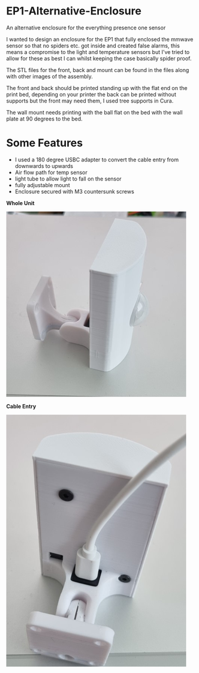 # EP1-Alternative-Enclosure
An alternative enclosure for the everything presence one sensor

I wanted to design an enclosure for the EP1 that fully enclosed the mmwave sensor so that no spiders etc. got inside and created false alarms, this means a compromise to the light and temperature sensors but I've tried to allow for these as best I can whilst keeping the case basically spider proof.

The STL files for the front, back and mount can be found in the files along with other images of the assembly.

The front and back should be printed standing up with the flat end on the print bed, depending on your printer the back can be printed without supports but the front may need them, I used tree supports in Cura.

The wall mount needs printing with the ball flat on the bed with the wall plate at 90 degrees to the bed.

# Some Features
* I used a 180 degree USBC adapter to convert the cable entry from downwards to upwards
* Air flow path for temp sensor
* light tube to allow light to fall on the sensor
* fully adjustable mount
* Enclosure secured with M3 countersunk screws

**Whole Unit**

![Complete unit](https://github.com/gadjet/EP1-Alternative-Enclosure/blob/main/20230106_103310%20(Small).jpg)

**Cable Entry**

![Cable Entry](https://github.com/gadjet/EP1-Alternative-Enclosure/blob/main/20230106_114032%20(Small).jpg)
